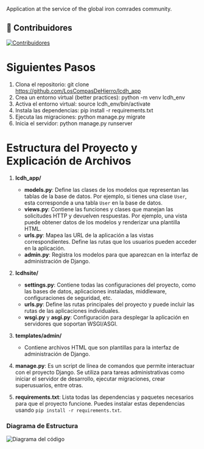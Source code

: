 Application at the service of the global iron comrades community.

## 🤝 Contribuidores
[![Contribuidores](https://contrib.rocks/image?repo=LosCompasDeHierro/lcdh_app)](https://github.com/LosCompasDeHierro/lcdh_app/graphs/contributors)

# Siguientes Pasos
   1. Clona el repositorio: git clone https://github.com/LosCompasDeHierro/lcdh_app
   2. Crea un entorno virtual (better practices): python -m venv lcdh_env
   3. Activa el entorno virtual: source lcdh_env/bin/activate
   4. Instala las dependencias: pip install -r requirements.txt
   5. Ejecuta las migraciones: python manage.py migrate
   6. Inicia el servidor: python manage.py runserver


# Estructura del Proyecto y Explicación de Archivos

1. **lcdh_app/**
   - **models.py**: Define las clases de los modelos que representan las tablas de la base de datos. Por ejemplo, si tienes una clase `User`, esta corresponde a una tabla `User` en la base de datos.
   - **views.py**: Contiene las funciones y clases que manejan las solicitudes HTTP y devuelven respuestas. Por ejemplo, una vista puede obtener datos de los modelos y renderizar una plantilla HTML.
   - **urls.py**: Mapea las URL de la aplicación a las vistas correspondientes. Define las rutas que los usuarios pueden acceder en la aplicación.
   - **admin.py**: Registra los modelos para que aparezcan en la interfaz de administración de Django.

2. **lcdhsite/**
   - **settings.py**: Contiene todas las configuraciones del proyecto, como las bases de datos, aplicaciones instaladas, middleware, configuraciones de seguridad, etc.
   - **urls.py**: Define las rutas principales del proyecto y puede incluir las rutas de las aplicaciones individuales.
   - **wsgi.py** y **asgi.py**: Configuración para desplegar la aplicación en servidores que soportan WSGI/ASGI.

3. **templates/admin/**
   - Contiene archivos HTML que son plantillas para la interfaz de administración de Django.

4. **manage.py**: Es un script de línea de comandos que permite interactuar con el proyecto Django. Se utiliza para tareas administrativas como iniciar el servidor de desarrollo, ejecutar migraciones, crear superusuarios, entre otras.

5. **requirements.txt**: Lista todas las dependencias y paquetes necesarios para que el proyecto funcione. Puedes instalar estas dependencias usando `pip install -r requirements.txt`.

### Diagrama de Estructura
![Diagrama del código](https://assets.digitalocean.com/articles/alligator/boo.svg "a title")

